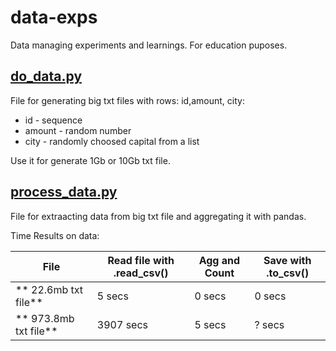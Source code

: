 # data-exps
Data managing experiments and learnings. For education puposes. 



## [do_data.py](https://github.com/yolga-ai/data-exps/blob/main/do_data.py)
File for generating big txt files with rows: id,amount, city:
* id - sequence 
* amount - random number 
* city - randomly choosed capital from a list 

Use it for generate 1Gb or 10Gb txt file.


## [process_data.py](https://github.com/yolga-ai/data-exps/blob/main/process_data.py)
File for extraacting data from big txt file and aggregating it with pandas. 


Time Results on data:

File | Read file with .read_csv() | Agg and Count | Save with .to_csv()
------------ | ------------- | ------------- | -------------
** 22.6mb txt file** | 5 secs | 0 secs | 0 secs
** 973.8mb txt file** | 3907 secs | 5 secs | ? secs